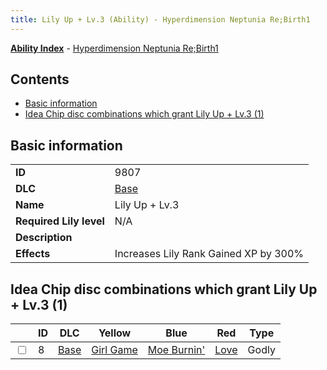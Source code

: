 ```yaml
---
title: Lily Up + Lv.3 (Ability) - Hyperdimension Neptunia Re;Birth1
---
```


[**Ability Index**](/neptunia/rb1/ability/index.html) - [Hyperdimension Neptunia Re;Birth1](/neptunia/rb1)

## Contents

- [Basic information](#basic-information)
- [Idea Chip disc combinations which grant Lily Up + Lv.3 (1)](#idea-chip-disc-combinations-which-grant-lily-up-lv3-1)

## Basic information

|   |   |
| -- | -- |
| **ID** | 9807
**DLC** | [Base](/neptunia/rb1/dlc/1-base.html)
**Name** | Lily Up + Lv.3
**Required Lily level** | N/A
**Description** | 
**Effects** | Increases Lily Rank Gained XP by 300% |


## Idea Chip disc combinations which grant Lily Up + Lv.3 (1)

|    | ID | DLC | Yellow | Blue | Red | Type |
| -- | -- | --- | ------ | ---- | --- | ---- |
| <input type="checkbox" id="rb1-item-1-8" class="trackbox" /> | 8 | [Base](/neptunia/rb1/dlc/1-base.html) | [Girl Game](/neptunia/rb1/item/1-5023-girl-game.html) | [Moe Burnin'](/neptunia/rb1/item/1-5070-moe-burnin.html) | [Love](/neptunia/rb1/item/1-5145-love.html) | Godly |
